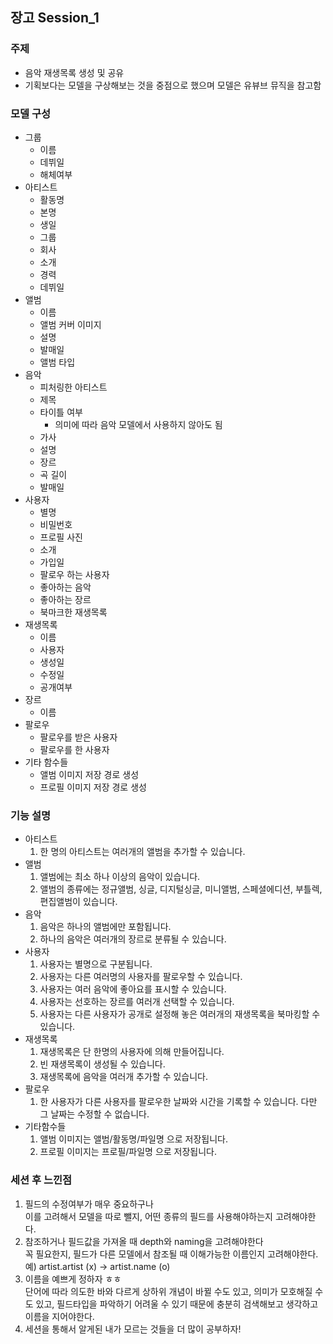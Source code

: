 ## 장고 Session_1
### 주제
+ 음악 재생목록 생성 및 공유   
+ 기획보다는 모델을 구상해보는 것을 중점으로 했으며 모델은 유뷰브 뮤직을 참고함
### 모델 구성
* 그룹
  - 이름
  - 데뷔일
  - 해체여부
* 아티스트   
  - 활동명
  - 본명
  - 생일
  - 그룹
  - 회사
  - 소개
  - 경력
  - 데뷔일
* 앨범
  - 이름
  - 앨범 커버 이미지
  - 설명
  - 발매일
  - 앨범 타입
* 음악
  - 피처링한 아티스트
  - 제목
  - 타이틀 여부
    + 의미에 따라 음악 모델에서 사용하지 않아도 됨
  - 가사
  - 설명
  - 장르
  - 곡 길이
  - 발매일
* 사용자
  - 별명
  - 비밀번호
  - 프로필 사진
  - 소개
  - 가입일
  - 팔로우 하는 사용자
  - 좋아하는 음악
  - 좋아하는 장르
  - 북마크한 재생목록
* 재생목록
  - 이름
  - 사용자
  - 생성일
  - 수정일
  - 공개여부
* 장르
  - 이름
* 팔로우
  - 팔로우를 받은 사용자
  - 팔로우를 한 사용자
* 기타 함수들
  + 앨범 이미지 저장 경로 생성
  + 프로필 이미지 저장 경로 생성
### 기능 설명
* 아티스트
  1. 한 명의 아티스트는 여러개의 앨범을 추가할 수 있습니다.
* 앨범
  1. 앨범에는 최소 하나 이상의 음악이 있습니다.
  2. 앨범의 종류에는 정규앨범, 싱글, 디지털싱글, 미니앨범, 스페셜에디션, 부틀렉, 편집앨범이 있습니다.
* 음악
  1. 음악은 하나의 앨범에만 포함됩니다.
  2. 하나의 음악은 여러개의 장르로 분류될 수 있습니다.
* 사용자
  1. 사용자는 별명으로 구분됩니다.
  2. 사용자는 다른 여러명의 사용자를 팔로우할 수 있습니다.
  3. 사용자는 여러 음악에 좋아요를 표시할 수 있습니다.
  4. 사용자는 선호하는 장르를 여러개 선택할 수 있습니다.
  5. 사용자는 다른 사용자가 공개로 설정해 놓은 여러개의 재생목록을 북마킹할 수 있습니다.
* 재생목록
  1. 재생목록은 단 한명의 사용자에 의해 만들어집니다.
  2. 빈 재생목록이 생성될 수 있습니다.
  3. 재생목록에 음악을 여러개 추가할 수 있습니다.
* 팔로우
  1. 한 사용자가 다른 사용자를 팔로우한 날짜와 시간을 기록할 수 있습니다. 다만 그 날짜는 수정할 수 없습니다.
* 기타함수들
  1. 앨범 이미지는 앨범/활동명/파일명 으로 저장됩니다.
  2. 프로필 이미지는 프로필/파일명 으로 저장됩니다.
### 세션 후 느낀점
1. 필드의 수정여부가 매우 중요하구나   
  이를 고려해서 모델을 따로 뺄지, 어떤 종류의 필드를 사용해야하는지 고려해야한다.
2. 참조하거나 필드값을 가져올 때 depth와 naming을 고려해야한다   
  꼭 필요한지, 필드가 다른 모델에서 참조될 때 이해가능한 이름인지 고려해야한다.   
    예) artist.artist (x) -> artist.name (o)
3. 이름을 예쁘게 정하자 ㅎㅎ   
  단어에 따라 의도한 바와 다르게 상하위 개념이 바뀔 수도 있고, 의미가 모호해질 수도 있고, 필드타입을 파악하기 어려울 수 있기 때문에 충분히 검색해보고 생각하고 이름을 지어야한다.
4. 세션을 통해서 알게된 내가 모르는 것들을 더 많이 공부하자!